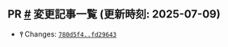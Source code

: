 ## PR [\#](https://github.com/cpprefjp/site/pull/) 変更記事一覧 (更新時刻: 2025-07-09)
- **⫯** Changes: [`780d5f4..fd29643`](https://github.com/cpprefjp/site/compare/780d5f41506f2a1fe7c8269f8e025008eddae4de..fd29643d97c6c4c80cf7f13a760bc469e8da21dc)
